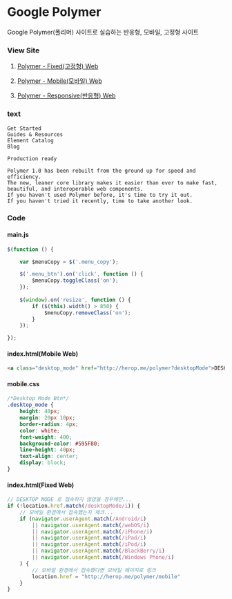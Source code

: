 # Google Polymer

Google Polymer(폴리머) 사이트로 실습하는 반응형, 모바일, 고정형 사이트

### View Site

1. [Polymer - Fixed(고정형) Web](http://www.herop.me/polymer/)

1. [Polymer - Mobile(모바일) Web](http://www.herop.me/polymer/mobile)

1. [Polymer - Responsive(반응형) Web](http://www.herop.me/polymer/responsive)

### text

```text
Get Started
Guides & Resources
Element Catalog
Blog

Production ready

Polymer 1.0 has been rebuilt from the ground up for speed and efficiency.
The new, leaner core library makes it easier than ever to make fast, beautiful, and interoperable web components.
If you haven't used Polymer before, it's time to try it out.
If you haven't tried it recently, time to take another look.
```

### Code

#### main.js

```js
$(function () {

    var $menuCopy = $('.menu_copy');

    $('.menu_btn').on('click', function () {
        $menuCopy.toggleClass('on');
    });
    
    $(window).on('resize', function () {
        if ($(this).width() > 850) {
            $menuCopy.removeClass('on');
        }
    });

});
```

#### index.html(Mobile Web)

```html
<a class="desktop_mode" href="http://herop.me/polymer?desktopMode">DESKTOP MODE</a>
```

#### mobile.css

```css
/*Desktop Mode Btn*/
.desktop_mode {
    height: 40px;
    margin: 20px 10px;
    border-radius: 4px;
    color: white;
    font-weight: 400;
    background-color: #595F80;
    line-height: 40px;
    text-align: center;
    display: block;
}
```

#### index.html(Fixed Web)

```js
// DESKTOP MODE 로 접속하지 않았을 경우에만...
if (!location.href.match(/desktopMode/i)) {
    // 모바일 환경에서 접속했는지 체크...
    if (navigator.userAgent.match(/Android/i)
        || navigator.userAgent.match(/webOS/i)
        || navigator.userAgent.match(/iPhone/i)
        || navigator.userAgent.match(/iPad/i)
        || navigator.userAgent.match(/iPod/i)
        || navigator.userAgent.match(/BlackBerry/i)
        || navigator.userAgent.match(/Windows Phone/i)
    ) {
        // 모바일 환경에서 접속했다면 모바일 페이지로 링크
        location.href = "http://herop.me/polymer/mobile"
    }
}
```
